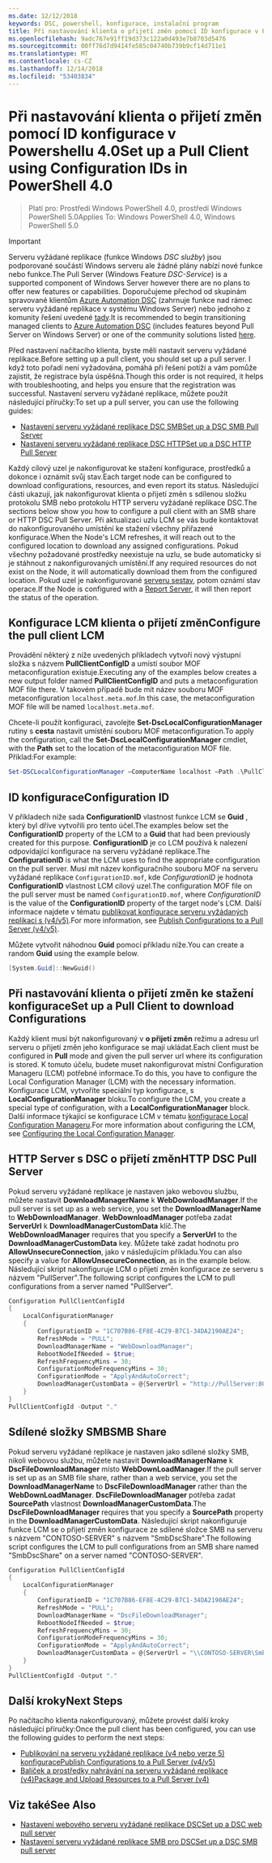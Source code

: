 ```yaml
---
ms.date: 12/12/2018
keywords: DSC, powershell, konfigurace, instalační program
title: Při nastavování klienta o přijetí změn pomocí ID konfigurace v Powershellu 4.0
ms.openlocfilehash: 9adc767e91ff19d373c122a0d493e7b8703d5476
ms.sourcegitcommit: 00ff76d7d9414fe585c04740b739b9cf14d711e1
ms.translationtype: MT
ms.contentlocale: cs-CZ
ms.lasthandoff: 12/14/2018
ms.locfileid: "53403834"
---
```

# <a name="set-up-a-pull-client-using-configuration-ids-in-powershell-40"></a><span data-ttu-id="2935c-103">Při nastavování klienta o přijetí změn pomocí ID konfigurace v Powershellu 4.0</span><span class="sxs-lookup"><span data-stu-id="2935c-103">Set up a Pull Client using Configuration IDs in PowerShell 4.0</span></span>

><span data-ttu-id="2935c-104">Platí pro: Prostředí Windows PowerShell 4.0, prostředí Windows PowerShell 5.0</span><span class="sxs-lookup"><span data-stu-id="2935c-104">Applies To: Windows PowerShell 4.0, Windows PowerShell 5.0</span></span>

> [!IMPORTANT]
> <span data-ttu-id="2935c-105">Serveru vyžádané replikace (funkce Windows *DSC služby*) jsou podporované součástí Windows serveru ale žádné plány nabízí nové funkce nebo funkce.</span><span class="sxs-lookup"><span data-stu-id="2935c-105">The Pull Server (Windows Feature *DSC-Service*) is a supported component of Windows Server however there are no plans to offer new features or capabilities.</span></span> <span data-ttu-id="2935c-106">Doporučujeme přechod od skupinám spravované klientům [Azure Automation DSC](/azure/automation/automation-dsc-getting-started) (zahrnuje funkce nad rámec serveru vyžádané replikace v systému Windows Server) nebo jednoho z komunity řešení uvedené [tady](pullserver.md#community-solutions-for-pull-service).</span><span class="sxs-lookup"><span data-stu-id="2935c-106">It is recommended to begin transitioning managed clients to [Azure Automation DSC](/azure/automation/automation-dsc-getting-started) (includes features beyond Pull Server on Windows Server) or one of the community solutions listed [here](pullserver.md#community-solutions-for-pull-service).</span></span>

<span data-ttu-id="2935c-107">Před nastavení načítacího klienta, byste měli nastavit serveru vyžádané replikace.</span><span class="sxs-lookup"><span data-stu-id="2935c-107">Before setting up a pull client, you should set up a pull server.</span></span> <span data-ttu-id="2935c-108">I když toto pořadí není vyžadována, pomáhá při řešení potíží a vám pomůže zajistit, že registrace byla úspěšná.</span><span class="sxs-lookup"><span data-stu-id="2935c-108">Though this order is not required, it helps with troubleshooting, and helps you ensure that the registration was successful.</span></span> <span data-ttu-id="2935c-109">Nastavení serveru vyžádané replikace, můžete použít následující příručky:</span><span class="sxs-lookup"><span data-stu-id="2935c-109">To set up a pull server, you can use the following guides:</span></span>

- [<span data-ttu-id="2935c-110">Nastavení serveru vyžádané replikace DSC SMB</span><span class="sxs-lookup"><span data-stu-id="2935c-110">Set up a DSC SMB Pull Server</span></span>](pullServerSmb.md)
- [<span data-ttu-id="2935c-111">Nastavení serveru vyžádané replikace DSC HTTP</span><span class="sxs-lookup"><span data-stu-id="2935c-111">Set up a DSC HTTP Pull Server</span></span>](pullServer.md)

<span data-ttu-id="2935c-112">Každý cílový uzel je nakonfigurovat ke stažení konfigurace, prostředků a dokonce i oznámit svůj stav.</span><span class="sxs-lookup"><span data-stu-id="2935c-112">Each target node can be configured to download configurations, resources, and even report its status.</span></span> <span data-ttu-id="2935c-113">Následující části ukazují, jak nakonfigurovat klienta o přijetí změn s sdílenou složku protokolu SMB nebo protokolu HTTP serveru vyžádané replikace DSC.</span><span class="sxs-lookup"><span data-stu-id="2935c-113">The sections below show you how to configure a pull client with an SMB share or HTTP DSC Pull Server.</span></span> <span data-ttu-id="2935c-114">Při aktualizaci uzlu LCM se vás bude kontaktovat do nakonfigurovaného umístění ke stažení všechny přiřazené konfigurace.</span><span class="sxs-lookup"><span data-stu-id="2935c-114">When the Node's LCM refreshes, it will reach out to the configured location to download any assigned configurations.</span></span> <span data-ttu-id="2935c-115">Pokud všechny požadované prostředky neexistuje na uzlu, se bude automaticky si je stáhnout z nakonfigurovaných umístění.</span><span class="sxs-lookup"><span data-stu-id="2935c-115">If any required resources do not exist on the Node, it will automatically download them from the configured location.</span></span> <span data-ttu-id="2935c-116">Pokud uzel je nakonfigurované [serveru sestav](reportServer.md), potom oznámí stav operace.</span><span class="sxs-lookup"><span data-stu-id="2935c-116">If the Node is configured with a [Report Server](reportServer.md), it will then report the status of the operation.</span></span>

## <a name="configure-the-pull-client-lcm"></a><span data-ttu-id="2935c-117">Konfigurace LCM klienta o přijetí změn</span><span class="sxs-lookup"><span data-stu-id="2935c-117">Configure the pull client LCM</span></span>

<span data-ttu-id="2935c-118">Provádění některý z níže uvedených příkladech vytvoří nový výstupní složka s názvem **PullClientConfigID** a umístí soubor MOF metaconfiguration existuje.</span><span class="sxs-lookup"><span data-stu-id="2935c-118">Executing any of the examples below creates a new output folder named **PullClientConfigID** and puts a metaconfiguration MOF file there.</span></span> <span data-ttu-id="2935c-119">V takovém případě bude mít název souboru MOF metaconfiguration `localhost.meta.mof`.</span><span class="sxs-lookup"><span data-stu-id="2935c-119">In this case, the metaconfiguration MOF file will be named `localhost.meta.mof`.</span></span>

<span data-ttu-id="2935c-120">Chcete-li použít konfiguraci, zavolejte **Set-DscLocalConfigurationManager** rutiny s **cesta** nastavit umístění souboru MOF metaconfiguration.</span><span class="sxs-lookup"><span data-stu-id="2935c-120">To apply the configuration, call the **Set-DscLocalConfigurationManager** cmdlet, with the **Path** set to the location of the metaconfiguration MOF file.</span></span> <span data-ttu-id="2935c-121">Příklad:</span><span class="sxs-lookup"><span data-stu-id="2935c-121">For example:</span></span>

```powershell
Set-DSCLocalConfigurationManager –ComputerName localhost –Path .\PullClientConfigId –Verbose.
```

## <a name="configuration-id"></a><span data-ttu-id="2935c-122">ID konfigurace</span><span class="sxs-lookup"><span data-stu-id="2935c-122">Configuration ID</span></span>

<span data-ttu-id="2935c-123">V příkladech níže sada **ConfigurationID** vlastnost funkce LCM se **Guid** , který byl dříve vytvořili pro tento účel.</span><span class="sxs-lookup"><span data-stu-id="2935c-123">The examples below set the **ConfigurationID** property of the LCM to a **Guid** that had been previously created for this purpose.</span></span> <span data-ttu-id="2935c-124">**ConfigurationID** je co LCM používá k nalezení odpovídající konfigurace na serveru vyžádané replikace.</span><span class="sxs-lookup"><span data-stu-id="2935c-124">The **ConfigurationID** is what the LCM uses to find the appropriate configuration on the pull server.</span></span> <span data-ttu-id="2935c-125">Musí mít název konfiguračního souboru MOF na serveru vyžádané replikace `ConfigurationID.mof`, kde *ConfigurationID* je hodnota **ConfigurationID** vlastnost LCM cílový uzel.</span><span class="sxs-lookup"><span data-stu-id="2935c-125">The configuration MOF file on the pull server must be named `ConfigurationID.mof`, where *ConfigurationID* is the value of the **ConfigurationID** property of the target node's LCM.</span></span> <span data-ttu-id="2935c-126">Další informace najdete v tématu [publikovat konfigurace serveru vyžádaných replikací s (v4/v5)](publishConfigs.md).</span><span class="sxs-lookup"><span data-stu-id="2935c-126">For more information, see [Publish Configurations to a Pull Server (v4/v5)](publishConfigs.md).</span></span>

<span data-ttu-id="2935c-127">Můžete vytvořit náhodnou **Guid** pomocí příkladu níže.</span><span class="sxs-lookup"><span data-stu-id="2935c-127">You can create a random **Guid** using the example below.</span></span>

```powershell
[System.Guid]::NewGuid()
```

## <a name="set-up-a-pull-client-to-download-configurations"></a><span data-ttu-id="2935c-128">Při nastavování klienta o přijetí změn ke stažení konfigurace</span><span class="sxs-lookup"><span data-stu-id="2935c-128">Set up a Pull Client to download Configurations</span></span>

<span data-ttu-id="2935c-129">Každý klient musí být nakonfigurovaný v **o přijetí změn** režimu a adresu url serveru o přijetí změn jeho konfigurace se mají ukládat.</span><span class="sxs-lookup"><span data-stu-id="2935c-129">Each client must be configured in **Pull** mode and given the pull server url where its configuration is stored.</span></span> <span data-ttu-id="2935c-130">K tomuto účelu, budete muset nakonfigurovat místní Configuration Manageru (LCM) potřebné informace.</span><span class="sxs-lookup"><span data-stu-id="2935c-130">To do this, you have to configure the Local Configuration Manager (LCM) with the necessary information.</span></span> <span data-ttu-id="2935c-131">Konfigurace LCM, vytvoříte speciální typ konfigurace, s **LocalConfigurationManager** bloku.</span><span class="sxs-lookup"><span data-stu-id="2935c-131">To configure the LCM, you create a special type of configuration, with a **LocalConfigurationManager** block.</span></span> <span data-ttu-id="2935c-132">Další informace týkající se konfigurace LCM v tématu [konfigurace Local Configuration Manageru](../managing-nodes/metaConfig4.md).</span><span class="sxs-lookup"><span data-stu-id="2935c-132">For more information about configuring the LCM, see [Configuring the Local Configuration Manager](../managing-nodes/metaConfig4.md).</span></span>

## <a name="http-dsc-pull-server"></a><span data-ttu-id="2935c-133">HTTP Server s DSC o přijetí změn</span><span class="sxs-lookup"><span data-stu-id="2935c-133">HTTP DSC Pull Server</span></span>

<span data-ttu-id="2935c-134">Pokud serveru vyžádané replikace je nastaven jako webovou službu, můžete nastavit **DownloadManagerName** k **WebDownloadManager**.</span><span class="sxs-lookup"><span data-stu-id="2935c-134">If the pull server is set up as a web service, you set the **DownloadManagerName** to **WebDownloadManager**.</span></span> <span data-ttu-id="2935c-135">**WebDownloadManager** potřeba zadat **ServerUrl** k **DownloadManagerCustomData** klíč.</span><span class="sxs-lookup"><span data-stu-id="2935c-135">The **WebDownloadManager** requires that you specify a **ServerUrl** to the **DownloadManagerCustomData** key.</span></span> <span data-ttu-id="2935c-136">Můžete také zadat hodnotu pro **AllowUnsecureConnection**, jako v následujícím příkladu.</span><span class="sxs-lookup"><span data-stu-id="2935c-136">You can also specify a value for **AllowUnsecureConnection**, as in the example below.</span></span> <span data-ttu-id="2935c-137">Následující skript nakonfiguruje LCM o přijetí změn konfigurace ze serveru s názvem "PullServer".</span><span class="sxs-lookup"><span data-stu-id="2935c-137">The following script configures the LCM to pull configurations from a server named "PullServer".</span></span>

```powershell
Configuration PullClientConfigId
{
    LocalConfigurationManager
    {
        ConfigurationID = "1C707B86-EF8E-4C29-B7C1-34DA2190AE24";
        RefreshMode = "PULL";
        DownloadManagerName = "WebDownloadManager";
        RebootNodeIfNeeded = $true;
        RefreshFrequencyMins = 30;
        ConfigurationModeFrequencyMins = 30;
        ConfigurationMode = "ApplyAndAutoCorrect";
        DownloadManagerCustomData = @{ServerUrl = "http://PullServer:8080/PSDSCPullServer/PSDSCPullServer.svc"; AllowUnsecureConnection = “TRUE”}
    }
}
PullClientConfigId -Output "."
```

## <a name="smb-share"></a><span data-ttu-id="2935c-138">Sdílené složky SMB</span><span class="sxs-lookup"><span data-stu-id="2935c-138">SMB Share</span></span>

<span data-ttu-id="2935c-139">Pokud serveru vyžádané replikace je nastaven jako sdílené složky SMB, nikoli webovou službu, můžete nastavit **DownloadManagerName** k **DscFileDownloadManager** místo **WebDownLoadManager**.</span><span class="sxs-lookup"><span data-stu-id="2935c-139">If the pull server is set up as an SMB file share, rather than a web service, you set the **DownloadManagerName** to **DscFileDownloadManager** rather than the **WebDownLoadManager**.</span></span> <span data-ttu-id="2935c-140">**DscFileDownloadManager** potřeba zadat **SourcePath** vlastnost **DownloadManagerCustomData**.</span><span class="sxs-lookup"><span data-stu-id="2935c-140">The **DscFileDownloadManager** requires that you specify a **SourcePath** property in the **DownloadManagerCustomData**.</span></span> <span data-ttu-id="2935c-141">Následující skript nakonfiguruje funkce LCM se o přijetí změn konfigurace ze sdílené složce SMB na serveru s názvem "CONTOSO-SERVER" s názvem "SmbDscShare".</span><span class="sxs-lookup"><span data-stu-id="2935c-141">The following script configures the LCM to pull configurations from an SMB share named "SmbDscShare" on a server named "CONTOSO-SERVER".</span></span>

```powershell
Configuration PullClientConfigId
{
    LocalConfigurationManager
    {
        ConfigurationID = "1C707B86-EF8E-4C29-B7C1-34DA2190AE24";
        RefreshMode = "PULL";
        DownloadManagerName = "DscFileDownloadManager";
        RebootNodeIfNeeded = $true;
        RefreshFrequencyMins = 30;
        ConfigurationModeFrequencyMins = 30;
        ConfigurationMode = "ApplyAndAutoCorrect";
        DownloadManagerCustomData = @{ServerUrl = "\\CONTOSO-SERVER\SmbDscShare"}
    }
}
PullClientConfigId -Output "."
```

## <a name="next-steps"></a><span data-ttu-id="2935c-142">Další kroky</span><span class="sxs-lookup"><span data-stu-id="2935c-142">Next Steps</span></span>

<span data-ttu-id="2935c-143">Po načítacího klienta nakonfigurovaný, můžete provést další kroky následující příručky:</span><span class="sxs-lookup"><span data-stu-id="2935c-143">Once the pull client has been configured, you can use the following guides to perform the next steps:</span></span>

- [<span data-ttu-id="2935c-144">Publikování na serveru vyžádané replikace (v4 nebo verze 5) konfigurace</span><span class="sxs-lookup"><span data-stu-id="2935c-144">Publish Configurations to a Pull Server (v4/v5)</span></span>](publishConfigs.md)
- [<span data-ttu-id="2935c-145">Balíček a prostředky nahrávání na serveru vyžádané replikace (v4)</span><span class="sxs-lookup"><span data-stu-id="2935c-145">Package and Upload Resources to a Pull Server (v4)</span></span>](package-upload-resources.md)

## <a name="see-also"></a><span data-ttu-id="2935c-146">Viz také</span><span class="sxs-lookup"><span data-stu-id="2935c-146">See Also</span></span>

- [<span data-ttu-id="2935c-147">Nastavení webového serveru vyžádané replikace DSC</span><span class="sxs-lookup"><span data-stu-id="2935c-147">Set up a DSC web pull server</span></span>](pullServer.md)
- [<span data-ttu-id="2935c-148">Nastavení serveru vyžádané replikace SMB pro DSC</span><span class="sxs-lookup"><span data-stu-id="2935c-148">Set up a DSC SMB pull server</span></span>](pullServerSMB.md)
